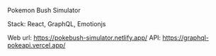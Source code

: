 Pokemon Bush Simulator

Stack: React, GraphQL, Emotionjs

Web url: https://pokebush-simulator.netlify.app/
API: https://graphql-pokeapi.vercel.app/
